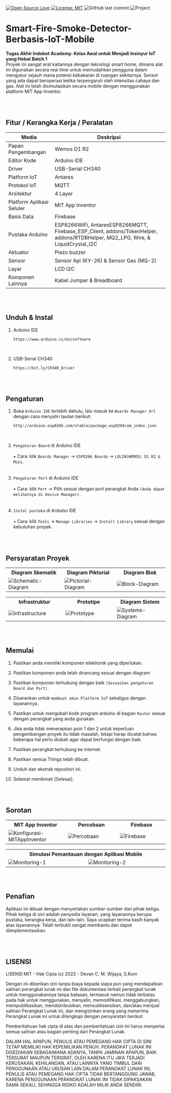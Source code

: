 [![Open Source Love](https://badges.frapsoft.com/os/v1/open-source.svg?style=flat)](https://github.com/ellerbrock/open-source-badges/)
[![License: MIT](https://img.shields.io/badge/License-MIT-blue.svg?logo=github&color=%23F7DF1E)](https://opensource.org/licenses/MIT)
![GitHub last commit](https://img.shields.io/github/last-commit/devancakra/Smart-Fire-Smoke-Detector-Berbasis-IoT-Mobile)
![Project](https://img.shields.io/badge/Project-Mobile%20of%20Things-light.svg?style=flat&logo=arduino&logoColor=white&color=%23F7DF1E)

# Smart-Fire-Smoke-Detector-Berbasis-IoT-Mobile
<strong>Tugas Akhir Indobot Academy: Kelas Awal untuk Menjadi Insinyur IoT yang Hebat Batch 1</strong><br/>
Proyek ini sangat erat kaitannya dengan teknologi smart home, dimana alat ini digunakan secara real time untuk memudahkan pengguna dalam mengukur sejauh mana potensi kebakaran di ruangan sekitarnya. Sensor yang ada dapat beroperasi ketika terpengaruh oleh intensitas cahaya dan gas. Alat ini telah disimulasikan secara mobile dengan menggunakan platform MIT App Inventor.

<br><br>

## Fitur / Kerangka Kerja / Peralatan
| Media | Deskripsi |
| --- | --- |
| Papan Pengembangan | Wemos D1 R2 |
| Editor Kode | Arduino IDE |
| Driver | USB-Serial CH340 |
| Platform IoT | Antares |
| Protokol IoT | MQTT |
| Arsitektur | 4 Layer |
| Platform Aplikasi Seluler | MIT App Inventor |
| Basis Data |  Firebase |
| Pustaka Arduino | ESP8266WiFi, AntaresESP8266MQTT, Firebase_ESP_Client, addons/TokenHelper, addons/RTDBHelper, MQ2_LPG, Wire, & LiquidCrystal_I2C  |
| Aktuator | Piezo buzzer |
| Sensor | Sensor Api (KY-26) & Sensor Gas (MQ-2) |
| Layar | LCD I2C |
| Komponen Lainnya | Kabel Jumper & Breadboard  |

<br><br>

## Unduh & Instal
1. Arduino IDE

   ```
   https://www.arduino.cc/en/software
   ```
<br>

2. USB-Serial CH340

   ```
   https://bit.ly/CH340_Driver
   ```
   
<br><br>

## Pengaturan
1. Buka ``` Arduino IDE ``` terlebih dahulu, lalu masuk ke ``` Boards Manager Url ``` dengan cara menyalin tautan berikut:
   
   ```bash
   http://arduino.esp8266.com/stable/package_esp8266com_index.json
   ```
<br>

2. ``` Pengaturan Board ``` di Arduino IDE<br><br>
   • Cara: klik ``` Boards Manager ``` -> ``` ESP8266 Boards ``` -> ``` LOLIN(WEMOS) D1 R2 & Mini ```.
   <br><br><br>
3. ``` Pengaturan Port ``` di Arduino IDE<br><br>
   • Cara: klik ``` Port ``` -> Pilih sesuai dengan port perangkat Anda ``` (Anda dapat melihatnya di Device Manager) ```.
   <br><br><br>
4. ``` Instal pustaka ``` di Arduino IDE<br><br>
   • Cara: klik ``` Tools ``` -> ``` Manage Libraries ``` -> ``` Install Library ``` sesuai dengan kebutuhan proyek.

<br><br>

## Persyaratan Proyek
<table>
<tr>
<th width="280">Diagram Skematik</th>
<th width="280">Diagram Piktorial</th>
<th width="280">Diagram Blok</th>
</tr>
<tr>
<td><img src="https://user-images.githubusercontent.com/54527592/230712347-46f2d325-6f03-488e-8b79-b0f987550dee.jpg" alt="Schematic-Diagram"></td>
<td><img src="https://user-images.githubusercontent.com/54527592/230712584-0eeead02-6707-4474-a973-2b69ad8521e0.jpg" alt="Pictorial-Diagram"></td>
<td><img src="https://user-images.githubusercontent.com/54527592/230714375-b773c927-3c82-4036-a520-8a1a20df778b.jpg" alt="Block-Diagram"></td>
</tr>
</table>
<table>
<tr>
<th width="280">Infrastruktur</th>
<th width="280">Prototipe</th>
<th width="280">Diagram Sistem</th>
</tr>
<tr>
<td><img src="https://user-images.githubusercontent.com/54527592/231572412-e9f16257-0fdd-4237-8f61-4a72559a68fb.jpg" alt="Infrastructure"></td>
<td><img src="https://user-images.githubusercontent.com/54527592/230714098-e75e4eb4-e150-4660-a591-94e8451a21f4.jpg" alt="Prototype"></td>
<td><img src="https://user-images.githubusercontent.com/54527592/231572541-280549e4-fcae-4a69-bfc6-c6ed95f71c7d.jpg" alt="Systems-Diagram"></td>
</tr>
</table>

<br><br>

## Memulai
1. Pastikan anda memiliki komponen elektronik yang diperlukan.
   
2. Pastikan komponen anda telah dirancang sesuai dengan diagram.
   
3. Pastikan komponen terhubung dengan baik ``` (Sesuaikan pengaturan Board dan Port) ```.
   
4. Disarankan untuk ``` membuat akun Platform IoT ``` sekaligus dengan layanannya.
    
5. Pastikan untuk mengubah kode program arduino di bagian ``` Router ``` sesuai dengan perangkat yang anda gunakan.
    
6. Jika anda tidak menerapkan poin 1 dan 2 untuk keperluan pengembangan proyek itu tidak masalah, tetapi harap dicatat bahwa beberapa hal perlu diubah agar dapat berfungsi dengan baik.

7. Pastikan perangkat terhubung ke internet.

8. Pastikan semua Things telah dibuat.

9. Unduh dan ekstrak repositori ini.
   
10. Selamat menikmati [Selesai].

<br><br>

## Sorotan
<table>
<tr>
<th width="280">MIT App Inventor</th>
<th width="280">Percobaan</th>
<th width="280">Firebase</th>
</tr>
<tr>
<td><img src="https://user-images.githubusercontent.com/54527592/230714068-daaa11fd-2d23-4870-95c4-b946df4f036b.JPG" alt="Konfigurasi-MITAppInventor"></td>
<td><img src="https://user-images.githubusercontent.com/54527592/230768145-f70b5be3-38aa-4728-9524-2c75360eaf72.jpg" alt="Percobaan"></td>
<td><img src="https://user-images.githubusercontent.com/54527592/230712751-33315d3e-0264-49d5-be01-26cca253053e.JPG" alt="Firebase"></td>
</tr>
</table>
<table>
<tr>
<th colspan="2">Simulasi Pemantauan dengan Aplikasi Mobile</th>
</tr>
<tr>
<td width="420"><img src="https://user-images.githubusercontent.com/54527592/230712782-dc6db3e1-b8d2-40e3-8a2d-8d55158c4a8d.png" alt="Monitoring-1"></td>
<td width="420"><img src="https://user-images.githubusercontent.com/54527592/230712794-f99306df-482b-4232-8f65-bf8caaec16e2.jpg" alt="Monitoring-2"></td>
</tr>
</table>

<br><br>

## Penafian
Aplikasi ini dibuat dengan menyertakan sumber-sumber dari pihak ketiga. Pihak ketiga di sini adalah penyedia layanan, yang layanannya berupa pustaka, kerangka kerja, dan lain-lain. Saya ucapkan terima kasih banyak atas layanannya. Telah terbukti sangat membantu dan dapat diimplementasikan.

<br><br>

## LISENSI
LISENSI MIT - Hak Cipta (c) 2022 - Devan C. M. Wijaya, S.Kom

Dengan ini diberikan izin tanpa biaya kepada siapa pun yang mendapatkan salinan perangkat lunak ini dan file dokumentasi terkait perangkat lunak untuk menggunakannya tanpa batasan, termasuk namun tidak terbatas pada hak untuk menggunakan, menyalin, memodifikasi, menggabungkan, mempublikasikan, mendistribusikan, mensublisensikan, dan/atau menjual salinan Perangkat Lunak ini, dan mengizinkan orang yang menerima Perangkat Lunak ini untuk dilengkapi dengan persyaratan berikut:

Pemberitahuan hak cipta di atas dan pemberitahuan izin ini harus menyertai semua salinan atau bagian penting dari Perangkat Lunak.

DALAM HAL APAPUN, PENULIS ATAU PEMEGANG HAK CIPTA DI SINI TETAP MEMILIKI HAK KEPEMILIKAN PENUH. PERANGKAT LUNAK INI DISEDIAKAN SEBAGAIMANA ADANYA, TANPA JAMINAN APAPUN, BAIK TERSURAT MAUPUN TERSIRAT, OLEH KARENA ITU JIKA TERJADI KERUSAKAN, KEHILANGAN, ATAU LAINNYA YANG TIMBUL DARI PENGGUNAAN ATAU URUSAN LAIN DALAM PERANGKAT LUNAK INI, PENULIS ATAU PEMEGANG HAK CIPTA TIDAK BERTANGGUNG JAWAB, KARENA PENGGUNAAN PERANGKAT LUNAK INI TIDAK DIPAKSAKAN SAMA SEKALI, SEHINGGA RISIKO ADALAH MILIK ANDA SENDIRI.
